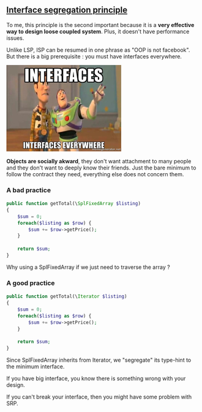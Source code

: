 ## [Interface segregation principle][1]

To me, this principle is the second important because it is a **very effective
way to design loose coupled system**. Plus, it doesn't have performance issues.

Unlike LSP, ISP can be resumed in one phrase as "OOP is not facebook".
But there is a big prerequisite : you must have interfaces everywhere.

![ISP](./everywhere.jpg)

**Objects are socially akward**, they don't want attachment to many people 
and they don't want to deeply know their friends. Just the bare minimum to
follow the contract they need, everything else does not concern them.

### A bad practice

```php
public function getTotal(\SplFixedArray $listing)
{
    $sum = 0;
    foreach($listing as $row) {
        $sum += $row->getPrice();
    }

    return $sum;
}
```

Why using a SplFixedArray if we just need to traverse the array ?

### A good practice

```php
public function getTotal(\Iterator $listing)
{
    $sum = 0;
    foreach($listing as $row) {
        $sum += $row->getPrice();
    }

    return $sum;
}
```

Since SplFixedArray inherits from Iterator, we "segregate" its type-hint to the 
minimum interface.

If you have big interface, you know there is something wrong
with your design.

If you can't break your interface, then you might have some problem with SRP.

[1]: http://en.wikipedia.org/wiki/Interface_segregation_principle